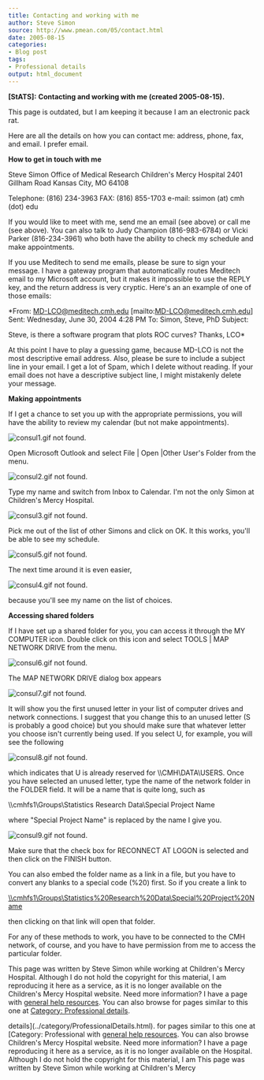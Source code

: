 ```yaml
---
title: Contacting and working with me
author: Steve Simon
source: http://www.pmean.com/05/contact.html
date: 2005-08-15
categories:
- Blog post
tags:
- Professional details
output: html_document
---
```

**[StATS]:** **Contacting and working with me
(created 2005-08-15).**

This page is outdated, but I am keeping it because I am an electronic
pack rat.

Here are all the details on how you can contact me: address, phone, fax,
and email. I prefer email.

**How to get in touch with me**

Steve Simon
Office of Medical Research
Children's Mercy Hospital
2401 Gillham Road
Kansas City, MO 64108

Telephone: (816) 234-3963
FAX: (816) 855-1703
e-mail: ssimon (at) cmh (dot) edu

If you would like to meet with me, send me an email (see above) or
call me (see above). You can also talk to Judy Champion (816-983-6784)
or Vicki Parker (816-234-3961) who both have the ability to check my
schedule and make appointments.

If you use Meditech to send me emails, please be sure to sign your
message. I have a gateway program that automatically routes Meditech
email to my Microsoft account, but it makes it impossible to use the
REPLY key, and the return address is very cryptic. Here's an an
example of one of those emails:

*From: MD-LCO@meditech.cmh.edu [mailto:MD-LCO@meditech.cmh.edu]
Sent: Wednesday, June 30, 2004 4:28 PM
To: Simon, Steve, PhD
Subject:

Steve, is there a software program that plots ROC curves?
Thanks, LCO*

At this point I have to play a guessing game, because MD-LCO is not
the most descriptive email address. Also, please be sure to include a
subject line in your email. I get a lot of Spam, which I delete
without reading. If your email does not have a descriptive subject
line, I might mistakenly delete your message.

**Making appointments**

If I get a chance to set you up with the appropriate permissions, you
will have the ability to review my calendar (but not make
appointments).

![consul1.gif not found.](http://www.pmean.com/images/images/05/contact01.png)

  Open Microsoft Outlook and select File | Open |Other User's Folder
from the menu.

![consul2.gif not found.](http://www.pmean.com/images/images/05/contact02.png)

Type my name and switch from Inbox to Calendar. I'm not the only
Simon at Children's Mercy Hospital.

![consul3.gif not found.](http://www.pmean.com/images/images/05/contact03.png)

Pick me out of the list of other Simons and click on OK. It this
works, you'll be able to see my schedule.

![consul5.gif not found.](http://www.pmean.com/images/images/05/contact04.png)

The next time around it is even easier,

![consul4.gif not found.](http://www.pmean.com/images/images/05/contact05.png)

because you'll see my name on the list of choices.

**Accessing shared folders**

If I have set up a shared folder for you, you can access it through
the MY COMPUTER icon. Double click on this icon and select TOOLS |
MAP NETWORK DRIVE from the menu.

![consul6.gif not found.](http://www.pmean.com/images/images/05/contact06.png)

The MAP NETWORK DRIVE dialog box appears

![consul7.gif not found.](http://www.pmean.com/images/images/05/contact07.png)

It will show you the first unused letter in your list of computer
drives and network connections. I suggest that you change this to an
unused letter (S is probably a good choice) but you should make sure
that whatever letter you choose isn't currently being used. If you
select U, for example, you will see the following

![consul8.gif not found.](http://www.pmean.com/images/images/05/contact08.png)

which indicates that U is already reserved for \\\\CMH\\DATA\\USERS.
Once you have selected an unused letter, type the name of the network
folder in the FOLDER field. It will be a name that is quite long, such
as

\\\\cmhfs1\\Groups\\Statistics Research Data\\Special Project Name

where "Special Project Name" is replaced by the name I give you.

![consul9.gif not found.](http://www.pmean.com/images/images/05/contact09.png)

Make sure that the check box for RECONNECT AT LOGON is selected and
then click on the FINISH button.

You can also embed the folder name as a link in a file, but you have
to convert any blanks to a special code (%20) first. So if you create
a link to

[\\\\cmhfs1\\Groups\\Statistics%20Research%20Data\\Special%20Project%20Name](file://cmhfs1/Groups/Statistics%20Research%20Data/Special%20Project%20Name)

then clicking on that link will open that folder.

For any of these methods to work, you have to be connected to the CMH
network, of course, and you have to have permission from me to access
the particular folder.

This page was written by Steve Simon while working at Children's Mercy
Hospital. Although I do not hold the copyright for this material, I am
reproducing it here as a service, as it is no longer available on the
Children's Mercy Hospital website. Need more information? I have a page
with [general help resources](../GeneralHelp.html). You can also browse
for pages similar to this one at [Category: Professional
details](../category/ProfessionalDetails.html).
<!---More--->
details](../category/ProfessionalDetails.html).
for pages similar to this one at [Category: Professional
with [general help resources](../GeneralHelp.html). You can also browse
Children's Mercy Hospital website. Need more information? I have a page
reproducing it here as a service, as it is no longer available on the
Hospital. Although I do not hold the copyright for this material, I am
This page was written by Steve Simon while working at Children's Mercy

<!---Do not use
**[StATS]:** **Contacting and working with me
This page was written by Steve Simon while working at Children's Mercy
Hospital. Although I do not hold the copyright for this material, I am
reproducing it here as a service, as it is no longer available on the
Children's Mercy Hospital website. Need more information? I have a page
with [general help resources](../GeneralHelp.html). You can also browse
for pages similar to this one at [Category: Professional
details](../category/ProfessionalDetails.html).
--->

